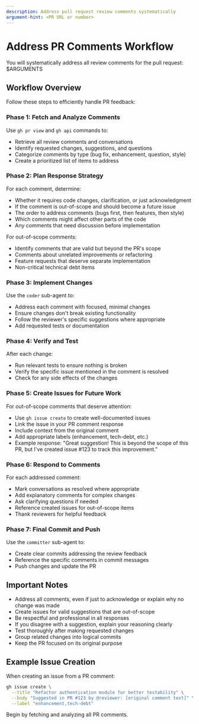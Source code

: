 ```yaml
---
description: Address pull request review comments systematically
argument-hint: <PR URL or number>
---
```


# Address PR Comments Workflow

You will systematically address all review comments for the pull request: $ARGUMENTS

## Workflow Overview

Follow these steps to efficiently handle PR feedback:

### Phase 1: Fetch and Analyze Comments
Use `gh pr view` and `gh api` commands to:
- Retrieve all review comments and conversations
- Identify requested changes, suggestions, and questions
- Categorize comments by type (bug fix, enhancement, question, style)
- Create a prioritized list of items to address

### Phase 2: Plan Response Strategy
For each comment, determine:
- Whether it requires code changes, clarification, or just acknowledgment
- If the comment is out-of-scope and should become a future issue
- The order to address comments (bugs first, then features, then style)
- Which comments might affect other parts of the code
- Any comments that need discussion before implementation

For out-of-scope comments:
- Identify comments that are valid but beyond the PR's scope
- Comments about unrelated improvements or refactoring
- Feature requests that deserve separate implementation
- Non-critical technical debt items

### Phase 3: Implement Changes
Use the `coder` sub-agent to:
- Address each comment with focused, minimal changes
- Ensure changes don't break existing functionality
- Follow the reviewer's specific suggestions where appropriate
- Add requested tests or documentation

### Phase 4: Verify and Test
After each change:
- Run relevant tests to ensure nothing is broken
- Verify the specific issue mentioned in the comment is resolved
- Check for any side effects of the changes

### Phase 5: Create Issues for Future Work
For out-of-scope comments that deserve attention:
- Use `gh issue create` to create well-documented issues
- Link the issue in your PR comment response
- Include context from the original comment
- Add appropriate labels (enhancement, tech-debt, etc.)
- Example response: "Great suggestion! This is beyond the scope of this PR, but I've created issue #123 to track this improvement."

### Phase 6: Respond to Comments
For each addressed comment:
- Mark conversations as resolved where appropriate
- Add explanatory comments for complex changes
- Ask clarifying questions if needed
- Reference created issues for out-of-scope items
- Thank reviewers for helpful feedback

### Phase 7: Final Commit and Push
Use the `committer` sub-agent to:
- Create clear commits addressing the review feedback
- Reference the specific comments in commit messages
- Push changes and update the PR

## Important Notes
- Address all comments, even if just to acknowledge or explain why no change was made
- Create issues for valid suggestions that are out-of-scope
- Be respectful and professional in all responses
- If you disagree with a suggestion, explain your reasoning clearly
- Test thoroughly after making requested changes
- Group related changes into logical commits
- Keep the PR focused on its original purpose

## Example Issue Creation
When creating an issue from a PR comment:
```bash
gh issue create \
  --title "Refactor authentication module for better testability" \
  --body "Suggested in PR #123 by @reviewer: [original comment text]" \
  --label "enhancement,tech-debt"
```

Begin by fetching and analyzing all PR comments.